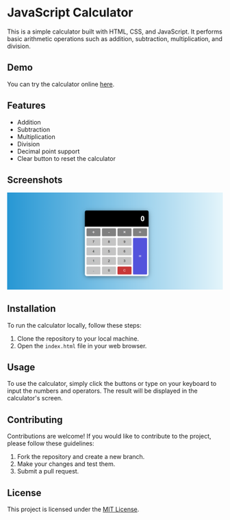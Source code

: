 # JavaScript Calculator

This is a simple calculator built with HTML, CSS, and JavaScript. It performs basic arithmetic operations such as addition, subtraction, multiplication, and division.

## Demo

You can try the calculator online [here](https://myusername.github.io/js-calculator/).

## Features

- Addition
- Subtraction
- Multiplication
- Division
- Decimal point support
- Clear button to reset the calculator


## Screenshots

![Calculator screenshot](screenshots/calculator.png)

## Installation

To run the calculator locally, follow these steps:

1. Clone the repository to your local machine.
2. Open the `index.html` file in your web browser.

## Usage

To use the calculator, simply click the buttons or type on your keyboard to input the numbers and operators. The result will be displayed in the calculator's screen.

## Contributing

Contributions are welcome! If you would like to contribute to the project, please follow these guidelines:

1. Fork the repository and create a new branch.
2. Make your changes and test them.
3. Submit a pull request.

## License

This project is licensed under the [MIT License](https://opensource.org/licenses/MIT).
